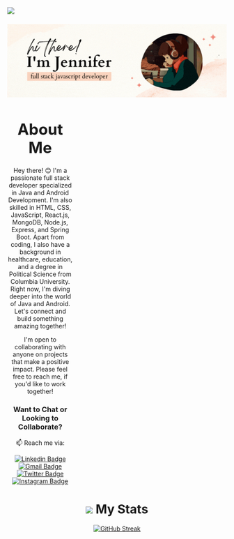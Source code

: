 <div align="left" style="margin-bottom: 20px;">
  <img src="https://img.shields.io/github/followers/jennisung?style=social">
</div>


<p align="center">

  <img src="img/jennifer.gif" alt="Jennifer GIF" width="850">
</p>

<div style="width: 30%" align="center">

<div align="center">
  <h1 style="font-size: 35px;">About Me</h1>
</div>

Hey there! 😊 I'm a passionate full stack developer specialized in Java and Android Development. I'm also skilled in HTML, CSS, JavaScript, React.js, MongoDB, Node.js, Express, and Spring Boot. Apart from coding, I also have a background in healthcare, education, and a degree in Political Science from Columbia University. Right now, I'm diving deeper into the world of Java and Android. Let's connect and build something amazing together!

I'm open to collaborating with anyone on projects that make a positive impact. Please feel free to reach me, if you'd like to work together! 

<div align="center">

### Want to Chat or Looking to Collaborate?

📫 Reach me via:

 [![Linkedin Badge](https://img.shields.io/badge/-LinkedIn-0e76a8?style=flat-square&logo=Linkedin&logoColor=white)](https://www.linkedin.com/in/jennisung/)
[![Gmail Badge](https://img.shields.io/badge/Gmail-D14836?style=flat-square&logo=gmail&logoColor=white)](mailto:jennifer.jungah.sung@gmail.com)
[![Twitter Badge](https://img.shields.io/badge/-Twitter-00acee?style=flat-square&logo=Twitter&logoColor=white)](https://twitter.com/JenniferSu82956)
 [![Instagram Badge](https://img.shields.io/badge/-Instagram-e4405f?style=flat-square&logo=Instagram&logoColor=white)](https://www.instagram.com/img_jenn/)

</div>


</div>


<div align="center">
  <h1><img src="https://media4.giphy.com/media/MIGbtLZoVjbl0bYbAd/giphy.gif?cid=ecf05e472t2h0i8d7dcjaoau9iqtchhr899hxmpxzzgc7lyw&rid=giphy.gif" width="25"> My Stats</h1>
</div>

<p align="center">
<a href="https://git.io/streak-stats">
<img src="https://streak-stats.demolab.com?user=jennisung&theme=submarine-flowers" alt="GitHub Streak">
</a>
</p>


